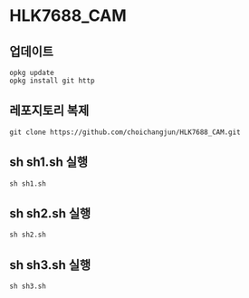 # HLK7688_CAM

## 업데이트
    opkg update
    opkg install git http

## 레포지토리 복제
    git clone https://github.com/choichangjun/HLK7688_CAM.git

## sh sh1.sh 실행 

    sh sh1.sh
## sh sh2.sh 실행
    sh sh2.sh

## sh sh3.sh 실행
    sh sh3.sh
  
  
  
  


